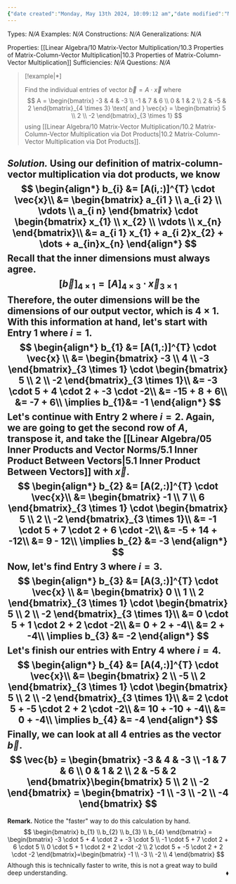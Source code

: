 ```yaml
---
{"date created":"Monday, May 13th 2024, 10:09:12 am","date modified":"Monday, May 13th 2024, 10:45:47 am","time spent":"32 min","tags":["Type/Example","Topic/Linear_Algebra"],"links":"[[10 Matrix-Vector Multiplication]]","dg-publish":true,"permalink":"/linear-algebra/10-matrix-vector-multiplication/10-2-1-example-of-matrix-column-vector-multiplication-using-dot-products/","dgPassFrontmatter":true}
---
```


Types: *N/A*
Examples: *N/A*
Constructions: *N/A*
Generalizations: *N/A*

Properties: [[Linear Algebra/10 Matrix-Vector Multiplication/10.3 Properties of Matrix-Column-Vector Multiplication\|10.3 Properties of Matrix-Column-Vector Multiplication]]
Sufficiencies: *N/A*
Questions: *N/A*

> [!example|*] 
> 
> Find the individual entries of vector $\vec{b} = A \cdot \vec{x}$ where
> $$
> A = \begin{bmatrix}
> -3 & 4 & -3 \\
> -1 & 7 & 6 \\
> 0 & 1 & 2 \\
> 2 & -5 & 2
> \end{bmatrix}_{4 \times 3} \text{ and } \vec{x} = \begin{bmatrix}
> 5 \\
> 2 \\
> -2
> \end{bmatrix}_{3 \times 1}
> $$
> using [[Linear Algebra/10 Matrix-Vector Multiplication/10.2 Matrix-Column-Vector Multiplication via Dot Products\|10.2 Matrix-Column-Vector Multiplication via Dot Products]].

*Solution.* Using our definition of matrix-column-vector multiplication via dot products, we know
$$
\begin{align*}
b_{i} &= [A(i,:)]^{T} \cdot \vec{x}\\
&= \begin{bmatrix}
a_{i1 } \\
a_{i 2} \\
\vdots \\
a_{i n}
\end{bmatrix} \cdot \begin{bmatrix}
x_{1} \\
x_{2} \\
\vdots \\
x_{n}
\end{bmatrix}\\
&= a_{i 1} x_{1} + a_{i 2}x_{2} + \dots + a_{in}x_{n}
\end{align*}
$$
Recall that the inner dimensions must always agree.
$$
[\vec{b}]_{4 \times 1} = [A]_{4 \times 3} \cdot \vec{x}_{3 \times 1}
$$
Therefore, the outer dimensions will be the dimensions of our output vector, which is $4 \times 1$. With this information at hand, let's start with Entry 1 where $i=1$.
$$
\begin{align*}
b_{1} &=  [A(1,:)]^{T} \cdot \vec{x} \\
&= \begin{bmatrix}
-3 \\
4 \\
-3
\end{bmatrix}_{3 \times 1} \cdot \begin{bmatrix}
5 \\
2 \\
-2
\end{bmatrix}_{3 \times 1}\\
&= -3 \cdot 5 + 4 \cdot 2 + -3 \cdot -2\\
&= -15 + 8 + 6\\
&= -7 + 6\\
\implies b_{1}&= -1
\end{align*}
$$
Let's continue with Entry 2 where $i = 2$. Again, we are going to get the second row of $A$, transpose it, and take the [[Linear Algebra/05 Inner Products and Vector Norms/5.1 Inner Product Between Vectors\|5.1 Inner Product Between Vectors]] with $\vec{x}$.
$$
\begin{align*}
b_{2}  &=  [A(2,:)]^{T} \cdot \vec{x}\\
&= \begin{bmatrix}
-1 \\
7 \\
6
\end{bmatrix}_{3 \times 1} \cdot \begin{bmatrix}
5 \\
2 \\
-2
\end{bmatrix}_{3 \times 1}\\
&= -1 \cdot 5 + 7 \cdot 2 + 6 \cdot -2\\
&= -5 + 14 + -12\\
&= 9 - 12\\
\implies b_{2} &= -3
\end{align*}
$$
Now, let's find Entry 3 where $i  = 3$.
$$
\begin{align*}
b_{3} &=  [A(3,:)]^{T} \cdot \vec{x} \\
&= \begin{bmatrix}
0 \\
1 \\
2
\end{bmatrix}_{3 \times 1} \cdot \begin{bmatrix}
5 \\
2 \\
-2
\end{bmatrix}_{3 \times 1}\\
&= 0 \cdot 5 + 1 \cdot 2 + 2 \cdot -2\\
&= 0 + 2 + -4\\
&= 2 + -4\\
\implies b_{3} &= -2
\end{align*}
$$
Let's finish our entries with Entry 4 where $i = 4$.
$$
\begin{align*}
b_{4} &=  [A(4,:)]^{T} \cdot \vec{x}\\
&= \begin{bmatrix}
2 \\
-5 \\
2
\end{bmatrix}_{3 \times 1} \cdot \begin{bmatrix}
5 \\
2 \\
-2
\end{bmatrix}_{3 \times 1}\\
&= 2 \cdot 5 + -5 \cdot 2 + 2 \cdot -2\\
&= 10 + -10 + -4\\
&= 0 + -4\\
\implies b_{4} &= -4
\end{align*}
$$
Finally, we can look at all 4 entries as the vector $\vec{b}$.
$$
\vec{b} = \begin{bmatrix}
-3 & 4 & -3 \\
-1 & 7 & 6 \\
0 & 1 & 2 \\
2 & -5 & 2
\end{bmatrix}\begin{bmatrix}
5 \\
2 \\
-2
\end{bmatrix} =  \begin{bmatrix}
-1 \\
-3 \\
-2 \\
-4
\end{bmatrix}
$$
---
**Remark.** Notice the "faster" way to do this calculation by hand.
$$
\begin{bmatrix}
b_{1} \\
b_{2} \\
b_{3} \\
b_{4}
\end{bmatrix} = \begin{bmatrix}
-3 \cdot 5 + 4 \cdot 2 + -3 \cdot 5 \\
-1 \cdot 5 + 7 \cdot 2 + 6 \cdot 5 \\
0 \cdot 5 + 1 \cdot 2 + 2 \cdot -2 \\
2 \cdot 5 + -5 \cdot 2 + 2 \cdot -2
\end{bmatrix}=\begin{bmatrix}
-1 \\
-3 \\
-2 \\
4
\end{bmatrix}
$$
Although this is technically faster to write, this is not a great way to build deep understanding.
 <span style='float:right;'>$\blacklozenge$</span>